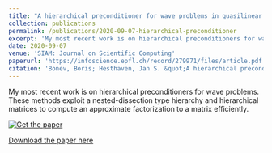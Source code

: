 ```yaml
---
title: "A hierarchical preconditioner for wave problems in quasilinear complexity"
collection: publications
permalink: /publications/2020-09-07-hierarchical-preconditioner
excerpt: 'My most recent work is on hierarchical preconditioners for wave problems. These methods exploit a nested-dissection type hierarchy and hierarchical matrices to compute an approximate factorization to a matrix efficiently.'
date: 2020-09-07
venue: 'SIAM: Journal on Scientific Computing'
paperurl: 'https://infoscience.epfl.ch/record/279971/files/article.pdf'
citation: 'Bonev, Boris; Hesthaven, Jan S. &quot;A hierarchical preconditioner for wave problems in quasilinear complexity.&quot; <i>Under Review</i>.'
---
```

My most recent work is on hierarchical preconditioners for wave problems. These methods exploit a nested-dissection type hierarchy and hierarchical matrices to compute an approximate factorization to a matrix efficiently.

[![Get the paper](https://bonevbs.github.io/files/guitars_hprecon.png)](https://infoscience.epfl.ch/record/279971/files/article.pdf)

[Download the paper here](https://infoscience.epfl.ch/record/279971?ln=en)
